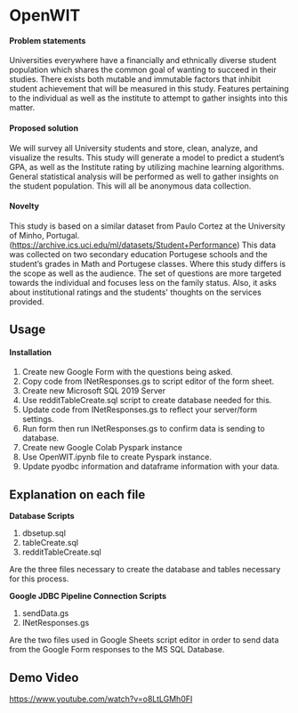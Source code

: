 # OpenWIT

#### Problem statements

Universities everywhere have a financially and ethnically diverse student population which shares the common goal of wanting to succeed in their studies. There exists both mutable and immutable factors that inhibit student achievement that will be measured in this study. Features pertaining to the individual as well as the institute to attempt to gather insights into this matter.

#### Proposed solution
We will survey all University students and store, clean, analyze, and visualize the results. This study will generate a model to predict a student’s GPA, as well as the Institute rating by utilizing machine learning algorithms. General statistical analysis will be performed as well to gather insights on the student population. This will all be anonymous data collection.

#### Novelty
This study is based on a similar dataset from Paulo Cortez at the University of Minho, Portugal.(https://archive.ics.uci.edu/ml/datasets/Student+Performance)  This data was collected on two secondary education Portugese schools and the student’s grades in Math and Portugese classes. Where this study differs is the scope as well as the audience. The set of questions are more targeted towards the individual and focuses less on the family status. Also, it asks about institutional ratings and the students' thoughts on the services provided.

## Usage

#### Installation

<ol>
  <li> Create new Google Form with the questions being asked. </li>
  <li> Copy code from INetResponses.gs to script editor of the form sheet.</li>
  <li> Create new Microsoft SQL 2019 Server</li>
  <li> Use redditTableCreate.sql script to create database needed for this. </li>
  <li> Update code from INetResponses.gs to reflect your server/form settings.</li>
  <li> Run form then run INetResponses.gs to confirm data is sending to database.</li>
  <li> Create new Google Colab Pyspark instance </li>
  <li> Use OpenWIT.ipynb file to create Pyspark instance. </li>
  <li> Update pyodbc information and dataframe information with your data. </li>
</ol>

## Explanation on each file

<b>Database Scripts</b><br>
<ol><li>dbsetup.sql</li>
<li>tableCreate.sql</li>
<li>redditTableCreate.sql</li></ol> 
<p>Are the three files necessary to create the database and tables necessary for this process.</p>

<b>Google JDBC Pipeline Connection Scripts</b><br>
<ol><li>sendData.gs</li>
<li>INetResponses.gs</li></ol>
<p>Are the two files used in Google Sheets script editor in order to send data from the Google Form responses to the MS SQL Database.</p>

## Demo Video
https://www.youtube.com/watch?v=o8LtLGMh0FI
